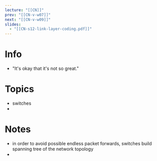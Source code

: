 ```yaml
---
lecture: "[[CN]]"
prev: "[[CN-v-w07]]"
next: "[[CN-v-w09]]"
slides:
  - "[[CN-s12-link-layer-coding.pdf]]"
---
```



# Info
- "It's okay that it's not so great."


# Topics
- switches
- 


# Notes
- in order to avoid possible endless packet forwards, switches build spanning tree of the network topology
- 